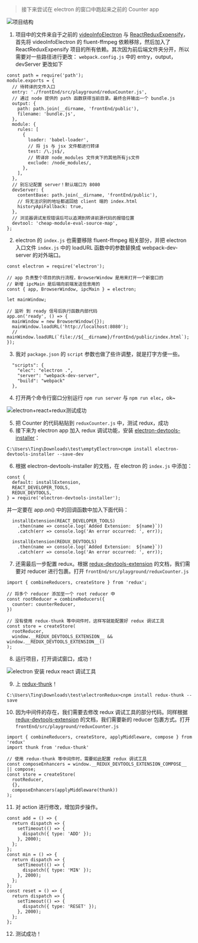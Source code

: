 > 接下来尝试在 electron 的窗口中跑起来之前的 Counter app

![项目结构](https://upload-images.jianshu.io/upload_images/10453247-2b0f9cff8a616751.png?imageMogr2/auto-orient/strip%7CimageView2/2/w/1240)

1. 项目中的文件来自于之前的 [videoInfoElectron](https://github.com/TingAlex/videoInfoElectron/tree/db19e1e7a1c22d8178c5e682f34172a6f540b0d4) 与 [ReactReduxExpensify](https://github.com/TingAlex/ReactReduxExpensify/tree/442024adfbc15780a709e87f784990af5937c798)，首先将 videoInfoElectron 的 fluent-ffmpeg 依赖移除，然后加入了 ReactReduxExpensify 项目的所有依赖。其次因为前后端文件夹分开，所以需要对一些路径进行更改： `webpack.config.js` 中的 entry，output，devServer 更改如下
```
const path = require('path');
module.exports = {
  // 待转译的文件入口
  entry: './frontEnd/src/playground/reduxCounter.js',
  // 通过 node 提供的 path 函数获得当前目录。最终合并输出一个 bundle.js
  output: {
    path: path.join(__dirname, 'frontEnd/public'),
    filename: 'bundle.js',
  },
  module: {
    rules: [
      {
        loader: 'babel-loader',
        // 将 js 与 jsx 文件都进行转译
        test: /\.js$/,
        // 转译非 node_modules 文件夹下的其他所有js文件
        exclude: /node_modules/,
      },
    ],
  },
  // 别忘记配置 server！默认端口为 8080
  devServer: {
    contentBase: path.join(__dirname, 'frontEnd/public'),
    // 将无法识别的地址都返回给 client 端的 index.html
    historyApiFallback: true,
  },
  // 浏览器调试发现错误后可以追溯到转译前源代码的报错位置
  devtool: 'cheap-module-eval-source-map',
};
```
2. electron 的 `index.js` 也需要移除 fluent-ffmpeg 相关部分，并把 electron 入口文件 `index.js` 中的 loadURL 函数中的参数替换成 webpack-dev-server 的对外端口。
```
const electron = require('electron');

// app 负责整个项目的执行流程，BrowserWindow 是用来打开一个新窗口的
// 新增 ipcMain 是后端向前端发送信息用的
const { app, BrowserWindow, ipcMain } = electron;

let mainWindow;

// 监听 到 ready 信号后执行函数内部代码
app.on('ready', () => {
  mainWindow = new BrowserWindow({});
  mainWindow.loadURL('http://localhost:8080');
  // mainWindow.loadURL(`file://${__dirname}/frontEnd/public/index.html`);
});
```
3. 我对 `package.json` 的 `script` 参数也做了些许调整，就是打字方便一些。
```
  "scripts": {
    "elec": "electron .",
    "server": "webpack-dev-server",
    "build": "webpack"
  },
``` 
4. 打开两个命令行窗口分别运行 `npm run server` 与 `npm run elec`，ok~

![electron+react+redux测试成功](https://upload-images.jianshu.io/upload_images/10453247-ced8e35db992b7db.png?imageMogr2/auto-orient/strip%7CimageView2/2/w/1240)

5. 把 Counter 的代码粘贴到 `reduxCounter.js` 中，测试 redux，成功
5. 接下来为 electron app 加入 redux 调试功能，安装 [electron-devtools-installer](https://www.npmjs.com/package/electron-devtools-installer)：
```
C:\Users\Ting\Downloads\test\emptyElectron>cnpm install electron-devtools-installer --save-dev
```
6. 根据 electron-devtools-installer 的文档，在 electron 的 `index.js` 中添加：
```
const {
  default: installExtension,
  REACT_DEVELOPER_TOOLS,
  REDUX_DEVTOOLS,
} = require('electron-devtools-installer');
``` 
并一定要在 app.on() 中的回调函数中加入下面代码：
```
  installExtension(REACT_DEVELOPER_TOOLS)
    .then(name => console.log(`Added Extension:  ${name}`))
    .catch(err => console.log('An error occurred: ', err));

  installExtension(REDUX_DEVTOOLS)
    .then(name => console.log(`Added Extension:  ${name}`))
    .catch(err => console.log('An error occurred: ', err));
```
7. 还需最后一步配置 redux。根据 [redux-devtools-extension](https://github.com/zalmoxisus/redux-devtools-extension) 的文档，我们需要对 reducer 进行包裹。打开 `frontEnd/src/playground/reduxCounter.js` 
```
import { combineReducers, createStore } from 'redux';

// 将多个 reducer 添加至一个 root reducer 中
const rootReducer = combineReducers({
  counter: counterReducer,
})

// 没有使用 redux-thunk 等中间件时，这样写就能配置好 redux 调试工具
const store = createStore(
  rootReducer,
  window.__REDUX_DEVTOOLS_EXTENSION__ && window.__REDUX_DEVTOOLS_EXTENSION__()
);
```
8. 运行项目，打开调试窗口，成功！

![electron 安装 redux react 调试工具](https://upload-images.jianshu.io/upload_images/10453247-e905ab4a4109d444.png?imageMogr2/auto-orient/strip%7CimageView2/2/w/1240)

9. 上 [redux-thunk](https://github.com/reduxjs/redux-thunk)！
```
C:\Users\Ting\Downloads\test\electronRedux>cnpm install redux-thunk --save
```

10. 因为中间件的存在，我们需要去修改 redux 调试工具的部分代码。同样根据 [redux-devtools-extension](https://github.com/zalmoxisus/redux-devtools-extension) 的文档，我们需要新的 reducer 包裹方式。打开 `frontEnd/src/playground/reduxCounter.js` 
```
import { combineReducers, createStore, applyMiddleware, compose } from 'redux'
import thunk from 'redux-thunk'

// 使用 redux-thunk 等中间件时，需要如此配置 redux 调试工具
const composeEnhancers = window.__REDUX_DEVTOOLS_EXTENSION_COMPOSE__ || compose;
const store = createStore(
  rootReducer,
  {},
  composeEnhancers(applyMiddleware(thunk))
);
```
11. 对 action 进行修改，增加异步操作。
```
const add = () => {
  return dispatch => {
    setTimeout(() => {
      dispatch({ type: 'ADD' });
    }, 2000);
  };
};
const min = () => {
  return dispatch => {
    setTimeout(() => {
      dispatch({ type: 'MIN' });
    }, 2000);
  };
};
const reset = () => {
  return dispatch => {
    setTimeout(() => {
      dispatch({ type: 'RESET' });
    }, 2000);
  };
};
```
12. 测试成功！